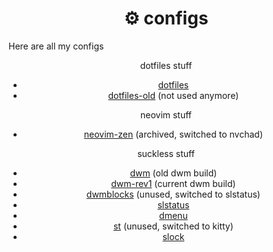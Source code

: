 <h1 align="center">⚙ configs</h1>

Here are all my configs

<div align="center">

dotfiles stuff

- [dotfiles](https://github.com/maxhu08/dotfiles)
- [dotfiles-old](https://github.com/maxhu08/dotfiles-old) (not used anymore)

neovim stuff

- [neovim-zen](https://github.com/maxhu08/dotfiles-old) (archived, switched to nvchad)

suckless stuff

- [dwm](https://github.com/maxhu08/dwm) (old dwm build)
- [dwm-rev1](https://github.com/maxhu08/dwm-rev1) (current dwm build)
- [dwmblocks](https://github.com/maxhu08/dwmblocks) (unused, switched to slstatus)
- [slstatus](https://github.com/maxhu08/slstatus)
- [dmenu](https://github.com/maxhu08/dmenu)
- [st](https://github.com/maxhu08/st) (unused, switched to kitty)
- [slock](https://github.com/maxhu08/slock)

</div>
